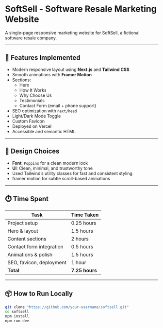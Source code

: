 # SoftSell - Software Resale Marketing Website

A single-page responsive marketing website for SoftSell, a fictional software resale company.

---

## 🚀 Features Implemented

- Modern responsive layout using **Next.js** and **Tailwind CSS**
- Smooth animations with **Framer Motion**
- Sections:
  - Hero
  - How It Works
  - Why Choose Us
  - Testimonials
  - Contact Form (email + phone support)
- SEO optimization with `next/head`
- Light/Dark Mode Toggle
- Custom Favicon
- Deployed on Vercel
- Accessible and semantic HTML

---

## 🎨 Design Choices

- **Font**: `Poppins` for a clean modern look
- **UI**: Clean, minimal, and trustworthy tone
- Used Tailwind’s utility classes for fast and consistent styling
- framer motion for subtle scroll-based animations

---

## ⏱️ Time Spent

| Task                     | Time Taken     |
| ------------------------ | -------------- |
| Project setup            | 0.25 hours     |
| Hero & layout            | 1.5 hours      |
| Content sections         | 2 hours        |
| Contact form integration | 0.5 hours      |
| Animations & polish      | 1.5 hours      |
| SEO, favicon, deployment | 1 hour         |
| **Total**                | **7.25 hours** |

---

## 📦 How to Run Locally

```bash
git clone "https://github.com/your-username/softsell.git"
cd softsell
npm install
npm run dev
```
